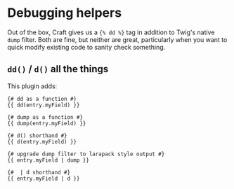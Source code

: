 # Debugging helpers

Out of the box, Craft gives us a `{% dd %}` tag in addition to Twig's native `dump` filter. Both are fine, but neither are great, particularly when you want to quick modify existing code to sanity check something. 

## `dd()` / `d()` all the things

This plugin adds:

```twig
{# dd as a function #}
{{ dd(entry.myField) }}

{# dump as a function #}
{{ dump(entry.myField) }}

{# d() shorthand #}
{{ d(entry.myField) }}

{# upgrade dump filter to larapack style output #}
{{ entry.myField | dump }}

{#  | d shorthand #}
{{ entry.myField | d }}
```
